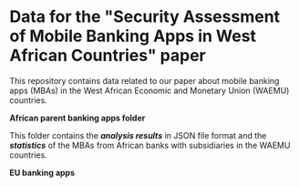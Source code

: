# Data for the "Security Assessment of Mobile Banking Apps in West African Countries" paper
This repository contains data related to our paper about mobile banking apps (MBAs) in the West African Economic and Monetary Union
(WAEMU) countries.

**African parent banking apps folder**

This folder contains the ***analysis results*** in JSON file format and the ***statistics*** of the MBAs from African banks with subsidiaries in the WAEMU countries.

**EU banking apps**
